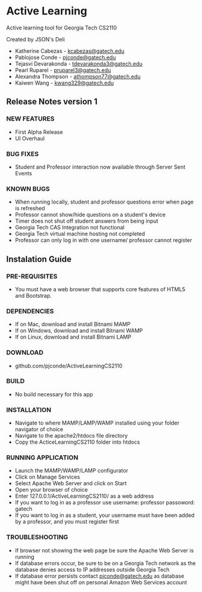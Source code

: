 # Active Learning
Active learning tool for Georgia Tech CS2110

Created by JSON's Deli
   - Katherine Cabezas - kcabezas@gatech.edu 
   - Pablojose Conde - pjconde@gatech.edu 
   - Tejasvi Devarakonda - tdevarakonda3@gatech.edu 
   - Pearl Ruparel - pruparel3@gatech.edu 
   - Alexandra Thompson - athompson77@gatech.edu 
   - Kaiwen Wang - kwang329@gatech.edu
   
## Release Notes version 1
### NEW FEATURES
   - First Alpha Release
   - UI Overhaul 
### BUG FIXES
   - Student and Professor interaction now available through Server Sent Events
### KNOWN BUGS
   - When running locally, student and professor questions error when page is refreshed
   - Professor cannot show/hide questions on a student's device
   - Timer does not shut off student answers from being input
   - Georgia Tech CAS Integration not functional
   - Georgia Tech virtual machine hosting not completed
   - Professor can only log in with one username/ professor cannot register

## Instalation Guide
### PRE-REQUISITES
   - You must have a web browser that supports core features of HTML5 and Bootstrap.
### DEPENDENCIES
   - If on Mac, download and install Bitnami MAMP
   - If on Windows, download and install Bitnami WAMP
   - If on Linux, download and install Bitnami LAMP
### DOWNLOAD
   - github.com/pjconde/ActiveLearningCS2110
### BUILD
   - No build necessary for this app
### INSTALLATION
   - Navigate to where MAMP/LAMP/WAMP installed using your folder navigator of choice
   - Navigate to the apache2/htdocs file directory
   - Copy the ActiceLearningCS2110 folder into htdocs
### RUNNING APPLICATION
   - Launch the MAMP/WAMP/LAMP configurator
   - Click on Manage Services
   - Select Apache Web Server and click on Start
   - Open your browser of choice 
   - Enter 127.0.0.1/ActiveLearningCS2110/ as a web address
   - If you want to log in as a professor use username: professor passoword: gatech
   - If you want to log in as a student, your username must have been added by a professor, and you must register first
### TROUBLESHOOTING
   - If browser not showing the web page be sure the Apache Web Server is running
   - If database errors occur, be sure to be on a Georgia Tech network as the database denies access to IP addresses outside Georgia Tech
   - If database error persists contact pjconde@gatech.edu as database might have been shut off on personal Amazon Web Services account



